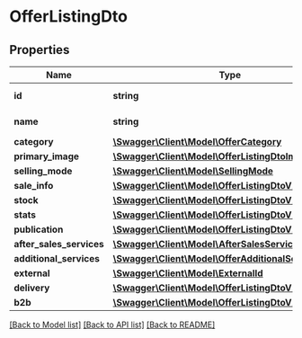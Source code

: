# OfferListingDto

## Properties
Name | Type | Description | Notes
------------ | ------------- | ------------- | -------------
**id** | **string** | The offer ID. | [optional] 
**name** | **string** | The title of the offer. | [optional] 
**category** | [**\Swagger\Client\Model\OfferCategory**](OfferCategory.md) |  | [optional] 
**primary_image** | [**\Swagger\Client\Model\OfferListingDtoImage**](OfferListingDtoImage.md) |  | [optional] 
**selling_mode** | [**\Swagger\Client\Model\SellingMode**](SellingMode.md) |  | [optional] 
**sale_info** | [**\Swagger\Client\Model\OfferListingDtoV1SaleInfo**](OfferListingDtoV1SaleInfo.md) |  | [optional] 
**stock** | [**\Swagger\Client\Model\OfferListingDtoV1Stock**](OfferListingDtoV1Stock.md) |  | [optional] 
**stats** | [**\Swagger\Client\Model\OfferListingDtoV1Stats**](OfferListingDtoV1Stats.md) |  | [optional] 
**publication** | [**\Swagger\Client\Model\OfferListingDtoV1Publication**](OfferListingDtoV1Publication.md) |  | [optional] 
**after_sales_services** | [**\Swagger\Client\Model\AfterSalesServices**](AfterSalesServices.md) |  | [optional] 
**additional_services** | [**\Swagger\Client\Model\OfferAdditionalServices**](OfferAdditionalServices.md) |  | [optional] 
**external** | [**\Swagger\Client\Model\ExternalId**](ExternalId.md) |  | [optional] 
**delivery** | [**\Swagger\Client\Model\OfferListingDtoV1Delivery**](OfferListingDtoV1Delivery.md) |  | [optional] 
**b2b** | [**\Swagger\Client\Model\OfferListingDtoV1B2b**](OfferListingDtoV1B2b.md) |  | [optional] 

[[Back to Model list]](../../README.md#documentation-for-models) [[Back to API list]](../../README.md#documentation-for-api-endpoints) [[Back to README]](../../README.md)

